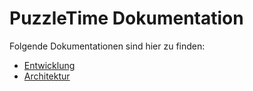 # PuzzleTime Dokumentation

Folgende Dokumentationen sind hier zu finden:

* [Entwicklung](development/README.md)
* [Architektur](architecture/README.md)
